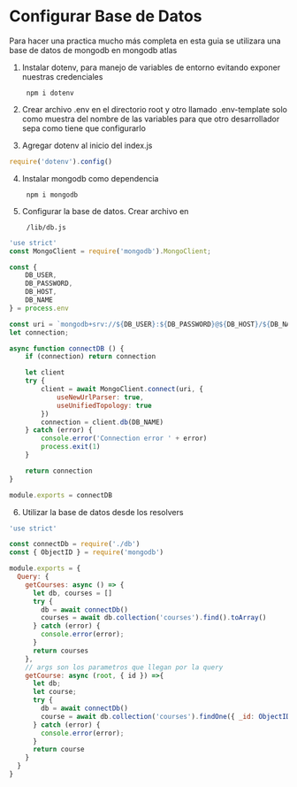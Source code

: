 # Configurar Base de Datos

Para hacer una practica mucho más completa en esta guia 
se utilizara una base de datos de mongodb en mongodb atlas

1. Instalar dotenv, para manejo de variables de entorno evitando
exponer nuestras credenciales

        npm i dotenv

2. Crear archivo .env en el directorio root y otro llamado .env-template solo 
como muestra del nombre de las variables para que otro desarrollador sepa como 
tiene que configurarlo 

3. Agregar dotenv al inicio del index.js

```js
require('dotenv').config()
```

4. Instalar mongodb como dependencia

        npm i mongodb

5. Configurar la base de datos. Crear archivo en 

        /lib/db.js


```js
'use strict'
const MongoClient = require('mongodb').MongoClient;

const {
    DB_USER,
    DB_PASSWORD,
    DB_HOST,
    DB_NAME
} = process.env

const uri = `mongodb+srv://${DB_USER}:${DB_PASSWORD}@${DB_HOST}/${DB_NAME}?retryWrites=true&w=majority`;
let connection;

async function connectDB () {
    if (connection) return connection

    let client
    try {
        client = await MongoClient.connect(uri, {
            useNewUrlParser: true,
            useUnifiedTopology: true
        })
        connection = client.db(DB_NAME)
    } catch (error) {
        console.error('Connection error ' + error)
        process.exit(1)
    }

    return connection
}

module.exports = connectDB
```

6. Utilizar la base de datos desde los resolvers 

```js
'use strict'

const connectDb = require('./db')
const { ObjectID } = require('mongodb')

module.exports = {
  Query: {
    getCourses: async () => {
      let db, courses = []
      try {
        db = await connectDb()
        courses = await db.collection('courses').find().toArray()
      } catch (error) {
        console.error(error);
      }
      return courses
    },
    // args son los parametros que llegan por la query
    getCourse: async (root, { id }) =>{
      let db;
      let course;      
      try {
        db = await connectDb()
        course = await db.collection('courses').findOne({ _id: ObjectID(id) })
      } catch (error) {
        console.error(error);        
      }
      return course
    }
  }
}
```
